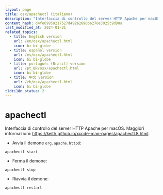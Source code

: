 ```yaml
---
layout: page
title: osx/apachectl (italiano)
description: "Interfaccia di controllo del server HTTP Apache per macOS."
content_hash: d4fe69958217527d49262690b6270e3025c9d90a
last_modified_at: 2024-01-31
related_topics:
  - title: English version
    url: /en/osx/apachectl.html
    icon: bi bi-globe
  - title: español version
    url: /es/osx/apachectl.html
    icon: bi bi-globe
  - title: português (Brasil) version
    url: /pt_BR/osx/apachectl.html
    icon: bi bi-globe
  - title: 中文 version
    url: /zh/osx/apachectl.html
    icon: bi bi-globe
tldri18n_status: 2
---
```

# apachectl

Interfaccia di controllo del server HTTP Apache per macOS.
Maggiori informazioni: <https://keith.github.io/xcode-man-pages/apachectl.8.html>.

- Avvia il demone `org.apache.httpd`:

`apachectl start`

- Ferma il demone:

`apachectl stop`

- Riavvia il demone:

`apachectl restart`
